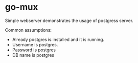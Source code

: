 # go-mux

Simple webserver demonstrates the usage of postgress server.

Common assumptions:

  -  Already postgres is installed and it is running.
  -  Username is postgres.
  -  Password is postgres
  -  DB name is postgres
  
  
  
